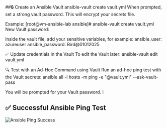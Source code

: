 ##🔒 Create an Ansible Vault
  ansible-vault create vault.yml
When prompted, set a strong vault password. This will encrypt your secrets file.

Example:
[root@vm-ansible-lab ansible]# ansible-vault create vault.yml
New Vault password:

Inside the vault file, add your sensitive variables, for example:
ansible_user: azureuser
ansible_password: Bird@01012025

✅ Update credentials in the Vault
To edit the Vault later:
ansible-vault edit vault.yml


🔍 Test with an Ad-Hoc Command using Vault
Run an ad-hoc ping test with the Vault secrets:
ansible all -i hosts -m ping -e "@vault.yml" --ask-vault-pass

You will be prompted for your Vault password.
I
## ✅ Successful Ansible Ping Test
![Ansible Ping Success](https://raw.githubusercontent.com/nagiredk/IAMNKR/ansible/ansible-azure-rehel-vm/Ansible%20Ping%20Success.png)




